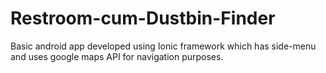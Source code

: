 # Restroom-cum-Dustbin-Finder
Basic android app developed  using Ionic framework which has side-menu and uses google maps API for navigation purposes.
